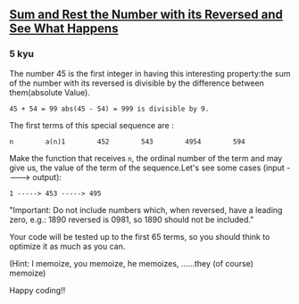 <h2><a href=https://www.codewars.com/kata/5603a9585480c94bd5000073/train/javascript target="_blank">Sum and Rest the  Number with its Reversed and See What Happens</a></h2><h3>5 kyu</h3><p>The number 45 is the first integer in having this interesting property:the sum of the number with its reversed is divisible by the difference between them(absolute Value).</p><pre><code>45 + 54 = 99 abs(45 - 54) = 999 is divisible by 9.</code></pre><p>The first terms of this special sequence are :</p><pre><code>n        a(n)1        452        543        4954        594</code></pre><p>Make the function that receives <code>n</code>, the ordinal number of the term and may give us, the value of the term of the sequence.Let's see some cases (input ----&gt; output):</p><pre><code>1 -----&gt; 453 -----&gt; 495</code></pre><p>"Important: Do not include numbers which, when reversed, have a leading zero, e.g.: 1890 reversed is 0981, so 1890 should not be included."</p><p>Your code will be tested up to the first 65 terms, so you should think to optimize it as much as you can.</p><p>(Hint: I memoize, you memoize, he memoizes, ......they (of course) memoize)</p><p>Happy coding!!</p>